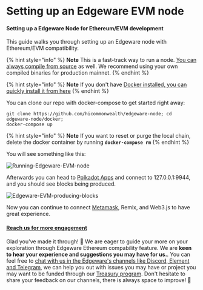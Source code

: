 # Setting up an Edgeware EVM node

#### Setting up a Edgeware Node for Ethereum/EVM development <a id="setting-up-a-edgeware-node-for-ethereumevm-development"></a>

This guide walks you through setting up an Edgeware node with Ethereum/EVM compatibility.

{% hint style="info" %}
 **Note** This is a fast-track way to run a node. [You can always compile from source](https://github.com/hicommonwealth/edgeware-node/tree/v3.2.0) as well. We recommend using your own compiled binaries for production mainnet.
{% endhint %}

{% hint style="info" %}
 **Note** If you don't have [Docker installed, you can quickly install it from here](https://docs.docker.com/get-docker/)
{% endhint %}

You can clone our repo with docker-compose to get started right away:

```text
git clone https://github.com/hicommonwealth/edgeware-node; cd edgeware-node/docker;
docker-compose up
```

{% hint style="info" %}
 **Note** If you want to reset or purge the local chain, delete the docker container by running **`docker-compose rm`**
{% endhint %}

You will see something like this:

![Running-Edgeware-EVM-node](https://contracts.edgewa.re/4/assets/node-setup-run.png)

Afterwards you can head to [Polkadot Apps](https://polkadot.js.org/apps/?rpc=ws%3A%2F%2F127.0.0.1%3A9944#/explorer) and connect to 127.0.0.1:9944, and you should see blocks being produced.

![Edgeware-EVM-producing-blocks](https://contracts.edgewa.re/4/assets/frontier-explorer.png)

Now you can continue to connect [Metamask](https://contracts.edgewa.re/#/4/interacting-with-a-Edgeware-node-using-metamask), Remix, and Web3.js to have great experience.

#### [Reach us for more engagement](https://contracts.edgewa.re/#/4/setting-up-a-local-node?id=reach-us-for-more-engagement) <a id="reach-us-for-more-engagement"></a>

Glad you've made it through! 🥰 We are eager to guide your more on your exploration through Edgeware Ethereum compability feature. We are **keen to hear your experience and suggestions you may have for us.**. You can feel free to [chat with us in the Edgeware's channels like Discord, Element and Telegram](https://linktr.ee/edg_developers), we can help you out with issues you may have or project you may want to be funded through our [Treasury program](https://docs.edgewa.re/edgeware-runtime/treasury). Don't hesitate to share your feedback on our channels, there is always space to improve! 🙌


